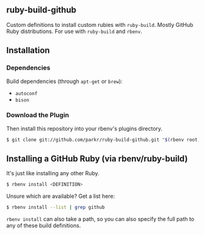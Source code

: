 ## ruby-build-github

Custom definitions to install custom rubies with `ruby-build`. Mostly GitHub Ruby distributions.
For use with `ruby-build` and `rbenv`.

## Installation

### Dependencies

Build dependencies (through `apt-get` or `brew`):

* `autoconf`
* `bison`

### Download the Plugin

Then install this repository into your rbenv's plugins directory.

```bash
$ git clone git://github.com/parkr/ruby-build-github.git "$(rbenv root)/plugins/ruby-build-github"
```

## Installing a GitHub Ruby (via rbenv/ruby-build)

It's just like installing any other Ruby.

```bash
$ rbenv install <DEFINITION>
```

Unsure which are available? Get a list here:

```bash
$ rbenv install --list | grep github
```

`rbenv install` can also take a path, so you can also specify the full path
to any of these build definitions.
